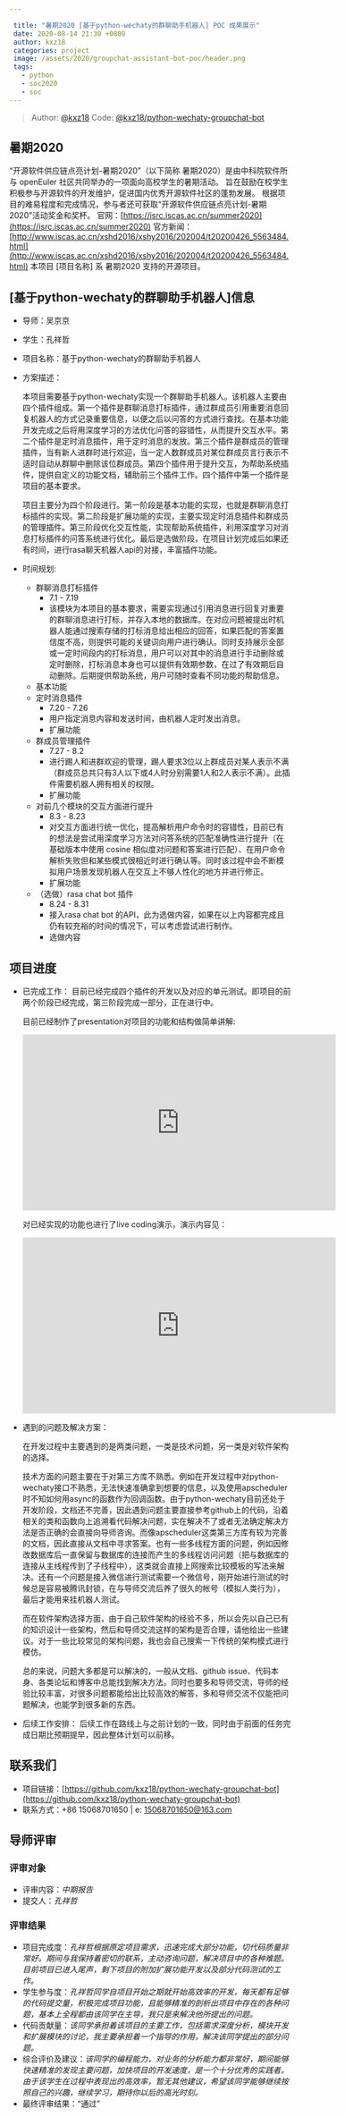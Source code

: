 ```yaml
---

 title: "暑期2020 [基于python-wechaty的群聊助手机器人] POC 成果展示"
 date: 2020-08-14 21:30 +0800
 author: kxz18
 categories: project
 image: /assets/2020/groupchat-assistant-bot-poc/header.png
 tags:
   - python
   - soc2020
   - soc
---
```

> Author: [@kxz18](https://github.com/kxz18)
> Code: [@kxz18/python-wechaty-groupchat-bot](https://github.com/kxz18/python-wechaty-groupchat-bot)

## 暑期2020

“开源软件供应链点亮计划-暑期2020”（以下简称 暑期2020）是由中科院软件所与 openEuler 社区共同举办的一项面向高校学生的暑期活动。
旨在鼓励在校学生积极参与开源软件的开发维护，促进国内优秀开源软件社区的蓬勃发展。
根据项目的难易程度和完成情况，参与者还可获取“开源软件供应链点亮计划-暑期2020”活动奖金和奖杯。
官网：[https://isrc.iscas.ac.cn/summer2020](https://isrc.iscas.ac.cn/summer2020) 官方新闻：[http://www.iscas.ac.cn/xshd2016/xshy2016/202004/t20200426_5563484.html](http://www.iscas.ac.cn/xshd2016/xshy2016/202004/t20200426_5563484.html)
本项目 [项目名称] 系 暑期2020 支持的开源项目。

## [基于python-wechaty的群聊助手机器人]信息

- 导师：吴京京

- 学生：孔祥哲

- 项目名称：基于python-wechaty的群聊助手机器人

- 方案描述：

  本项目需要基于python-wechaty实现一个群聊助手机器人。该机器人主要由四个插件组成。第一个插件是群聊消息打标插件，通过群成员引用重要消息回复机器人的方式记录重要信息，以便之后以问答的方式进行查找。在基本功能开发完成之后将用深度学习的方法优化问答的容错性，从而提升交互水平。第二个插件是定时消息插件，用于定时消息的发放。第三个插件是群成员的管理插件，当有新人进群时进行欢迎，当一定人数群成员对某位群成员言行表示不适时自动从群聊中删除该位群成员。第四个插件用于提升交互，为帮助系统插件，提供自定义的功能文档，辅助前三个插件工作。四个插件中第一个插件是项目的基本要求。

  项目主要分为四个阶段进行。第一阶段是基本功能的实现，也就是群聊消息打标插件的实现。第二阶段是扩展功能的实现，主要实现定时消息插件和群成员的管理插件。第三阶段优化交互性能，实现帮助系统插件，利用深度学习对消息打标插件的问答系统进行优化。最后是选做阶段，在项目计划完成后如果还有时间，进行rasa聊天机器人api的对接，丰富插件功能。

- 时间规划:

  - 群聊消息打标插件
    - 7.1 - 7.19
    - 该模块为本项目的基本要求，需要实现通过引用消息进行回复对重要的群聊消息进行打标，并存入本地的数据库。在对应问题被提出时机器人能通过搜索存储的打标消息给出相应的回答，如果匹配的答案置信度不高，则提供可能的关键词向用户进行确认。同时支持展示全部或一定时间段内的打标消息，用户可以对其中的消息进行手动删除或定时删除，打标消息本身也可以提供有效期参数，在过了有效期后自动删除。后期提供帮助系统，用户可随时查看不同功能的帮助信息。
  - 基本功能
  - 定时消息插件
    - 7.20 - 7.26
    - 用户指定消息内容和发送时间，由机器人定时发出消息。
    - 扩展功能
  - 群成员管理插件
    - 7.27 - 8.2
    - 进行踢人和进群欢迎的管理，踢人要求3位以上群成员对某人表示不满（群成员总共只有3人以下或4人时分别需要1人和2人表示不满）。此插件需要机器人拥有相关的权限。
    - 扩展功能
  - 对前几个模块的交互方面进行提升
    - 8.3 - 8.23
    - 对交互方面进行统一优化，提高解析用户命令时的容错性，目前已有的想法是尝试用深度学习方法对问答系统的匹配准确性进行提升（在基础版本中使用 cosine 相似度对问题和答案进行匹配）、在用户命令解析失败但和某些模式很相近时进行确认等。同时该过程中会不断模拟用户场景发现机器人在交互上不够人性化的地方并进行修正。
    - 扩展功能
  - （选做）rasa chat bot 插件
    - 8.24 - 8.31
    - 接入rasa chat bot 的API，此为选做内容，如果在以上内容都完成且仍有较充裕的时间的情况下，可以考虑尝试进行制作。
    - 选做内容

## 项目进度

- 已完成工作：
  目前已经完成四个插件的开发以及对应的单元测试。即项目的前两个阶段已经完成，第三阶段完成一部分，正在进行中。
  
  目前已经制作了presentation对项目的功能和结构做简单讲解:
  <iframe width="560" height="315" src="https://www.youtube.com/embed/WlxClO3C_Sc" frameborder="0" allowfullscreen></iframe>
  
  对已经实现的功能也进行了live coding演示，演示内容见：
  
  <iframe width="560" height="315" src="https://www.youtube.com/embed/TcsK58aokUA" frameborder="0" allowfullscreen></iframe>
  
- 遇到的问题及解决方案：
  
  在开发过程中主要遇到的是两类问题，一类是技术问题，另一类是对软件架构的选择。
  
  技术方面的问题主要在于对第三方库不熟悉。例如在开发过程中对python-wechaty接口不熟悉，无法快速准确拿到想要的信息，以及使用apscheduler时不知如何用async的函数作为回调函数。由于python-wechaty目前还处于开发阶段，文档还不完善，因此遇到问题主要直接参考github上的代码，沿着相关的类和函数向上追溯看代码解决问题，实在解决不了或者无法确定解决方法是否正确的会直接向导师咨询。而像apscheduler这类第三方库有较为完善的文档，因此直接从文档中寻求答案。也有一些多线程方面的问题，例如因修改数据库后一直保留与数据库的连接而产生的多线程访问问题（把与数据库的连接从主线程传到了子线程中），这类就会直接上网搜索比较模板的写法来解决。还有一个问题是接入微信进行测试需要一个微信号，刚开始进行测试的时候总是容易被腾讯封锁，在与导师交流后养了很久的帐号（模拟人类行为），最后才能用来挂机器人测试。
  
  而在软件架构选择方面，由于自己软件架构的经验不多，所以会先以自己已有的知识设计一些架构，然后和导师交流这样的架构是否合理，请他给出一些建议。对于一些比较常见的架构问题，我也会自己搜索一下传统的架构模式进行模仿。
  
  总的来说，问题大多都是可以解决的，一般从文档、github issue、代码本身、各类论坛和博客中总能找到解决方法。同时也要多和导师交流，导师的经验比较丰富，对很多问题都能给出比较高效的解答，多和导师交流不仅能把问题解决，也能学到很多新的东西。
  
- 后续工作安排：
  后续工作在路线上与之前计划的一致，同时由于前面的任务完成日期比预期提早，因此整体计划可以前移。

## 联系我们

- 项目链接：[https://github.com/kxz18/python-wechaty-groupchat-bot](https://github.com/kxz18/python-wechaty-groupchat-bot)
- 联系方式：+86 15068701650 | e: 15068701650@163.com

## 导师评审

### 评审对象

- 评审内容：*中期报告*
- 提交人：*孔祥哲*

### 评审结果

- 项目完成度：*孔祥哲根据原定项目需求，迅速完成大部分功能，切代码质量非常好。期间与我保持着密切的联系，主动咨询问题，解决项目中的各种难题。目前项目已进入尾声，剩下项目的附加扩展功能开发以及部分代码测试的工作。*
- 学生参与度：*孔祥哲同学自项目开始之期就开始高效率的开发，每天都有足够的代码提交量，积极完成项目功能，且能够精准的剖析出项目中存在的各种问题，基本上全程都由该同学在主导，我只是来解决他所提出的问题。*
- 代码贡献量：*该同学承担着该项目的主要工作，包括需求深度分析，模块开发和扩展模块的讨论，我主要承担着一个指导的作用，解决该同学提出的部分问题。*
- 综合评价及建议：*该同学的编程能力，对业务的分析能力都非常好，期间能够快速精准的发现主要问题，加快项目的开发速度，是一个十分优秀的实践者。由于该学生在过程中表现出的高效率，暂无其他建议，希望该同学能够继续按照自己的兴趣，继续学习，期待你以后的高光时刻。*
- 最终评审结果：“通过”
